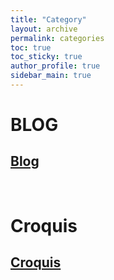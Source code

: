 ```yaml
---
title: "Category"
layout: archive
permalink: categories
toc: true
toc_sticky: true
author_profile: true
sidebar_main: true
---
```


# **BLOG**
## [Blog](https://baekyang-quetta.github.io/categories/blog)

&nbsp;

# **Croquis**
## [Croquis](https://baekyang-quetta.github.io/categories/croquis)
